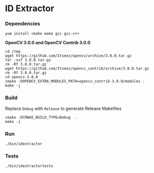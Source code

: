 # ID Extractor

### Dependencies

```
yum install cmake make gcc gcc-c++
```

**OpenCV 3.0.0 and OpenCV Contrib 3.0.0**

```
cd /tmp
wget https://github.com/Itseez/opencv/archive/3.0.0.tar.gz
tar -xvf 3.0.0.tar.gz
rm -Rf 3.0.0.tar.gz
wget https://github.com/Itseez/opencv_contrib/archive/3.0.0.tar.gz
rm -Rf 3.0.0.tar.gz
cd opencv-3.0.0
cmake -DOPENCV_EXTRA_MODULES_PATH=opencv_contrib-3.0.0/modules .
make -j
```

### Build

Replace `Debug` with `Release` to generate Release Makefiles
```
cmake -DCMAKE_BUILD_TYPE=Debug  .
make -j
```

### Run

```
./bin/idextractor
```

### Tests

```
./bin/idextractortests
```
